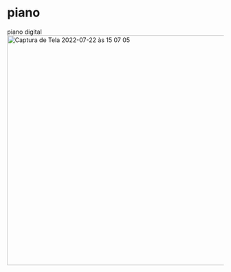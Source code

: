 # piano
piano digital 
<img width="534" alt="Captura de Tela 2022-07-22 às 15 07 05" src="https://user-images.githubusercontent.com/66705552/180506980-d9ba35be-cb79-4b62-80e5-2d30c61d7f87.png">
